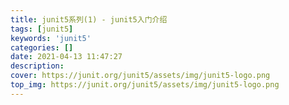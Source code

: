```yaml
---
title: junit5系列(1) - junit5入门介绍
tags: [junit5]
keywords: 'junit5'
categories: []
date: 2021-04-13 11:47:27
description:
cover: https://junit.org/junit5/assets/img/junit5-logo.png
top_img: https://junit.org/junit5/assets/img/junit5-logo.png
---
```

